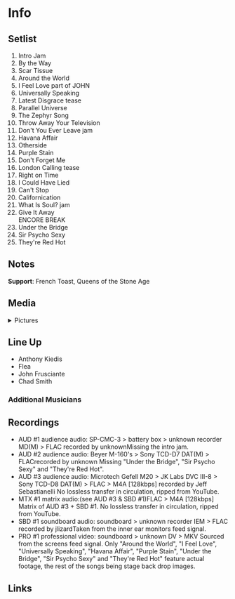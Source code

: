 # Info

## Setlist

1. Intro Jam
2. By the Way
3. Scar Tissue
4. Around the World
5. I Feel Love part of JOHN
6. Universally Speaking
7. Latest Disgrace tease
8. Parallel Universe
9. The Zephyr Song
10. Throw Away Your Television
11. Don't You Ever Leave jam
12. Havana Affair
13. Otherside
14. Purple Stain
15. Don't Forget Me
16. London Calling tease
17. Right on Time
18. I Could Have Lied
19. Can't Stop
20. Californication
21. What Is Soul? jam
22. Give It Away
<br> ENCORE BREAK
23. Under the Bridge
24. Sir Psycho Sexy
25. They're Red Hot

## Notes

**Support**: French Toast, Queens of the Stone Age

## Media 

<details>
  <summary>Pictures</summary>
  <!--<img alt="Setlist" title="Setlist" src="_.jpg" height="200" />-->
</details>

## Line Up

* Anthony Kiedis
* Flea
* John Frusciante
* Chad Smith

### Additional Musicians

## Recordings

* AUD #1 audience audio: SP-CMC-3 > battery box > unknown recorder MD(M) > FLAC recorded by unknownMissing the intro jam.  
* AUD #2 audience audio: Beyer M-160's > Sony TCD-D7 DAT(M) > FLACrecorded by unknown Missing "Under the Bridge", "Sir Psycho Sexy" and "They're Red Hot".  
* AUD #3 audience audio: Microtech Gefell M20 > JK Labs DVC III-8 > Sony TCD-D8 DAT(M) > FLAC > M4A [128kbps] recorded by Jeff Sebastianelli No lossless transfer in circulation, ripped from YouTube.
* MTX #1 matrix audio:(see AUD #3 & SBD #1)FLAC > M4A [128kbps] Matrix of AUD #3 + SBD #1. No lossless transfer in circulation, ripped from YouTube.  
* SBD #1 soundboard audio: soundboard > unknown recorder IEM > FLAC recorded by jlizardTaken from the inner ear monitors feed signal.
* PRO #1 professional video: soundboard > unknown DV > MKV Sourced from the screens feed signal. Only "Around the World", "I Feel Love", "Universally Speaking", "Havana Affair", "Purple Stain", "Under the Bridge", "Sir Psycho Sexy" and "They're Red Hot" feature actual footage, the rest of the songs being stage back drop images.

## Links
